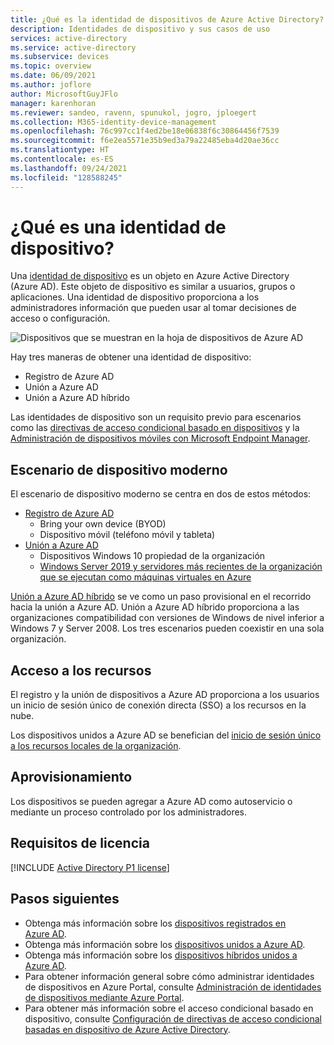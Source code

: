 ```yaml
---
title: ¿Qué es la identidad de dispositivos de Azure Active Directory?
description: Identidades de dispositivo y sus casos de uso
services: active-directory
ms.service: active-directory
ms.subservice: devices
ms.topic: overview
ms.date: 06/09/2021
ms.author: joflore
author: MicrosoftGuyJFlo
manager: karenhoran
ms.reviewer: sandeo, ravenn, spunukol, jogro, jploegert
ms.collection: M365-identity-device-management
ms.openlocfilehash: 76c997cc1f4ed2be18e06838f6c30864456f7539
ms.sourcegitcommit: f6e2ea5571e35b9ed3a79a22485eba4d20ae36cc
ms.translationtype: HT
ms.contentlocale: es-ES
ms.lasthandoff: 09/24/2021
ms.locfileid: "128588245"
---
```

# <a name="what-is-a-device-identity"></a>¿Qué es una identidad de dispositivo?

Una [identidad de dispositivo](/graph/api/resources/device?view=graph-rest-1.0&preserve-view=true) es un objeto en Azure Active Directory (Azure AD). Este objeto de dispositivo es similar a usuarios, grupos o aplicaciones. Una identidad de dispositivo proporciona a los administradores información que pueden usar al tomar decisiones de acceso o configuración.

![Dispositivos que se muestran en la hoja de dispositivos de Azure AD](./media/overview/azure-active-directory-devices-all-devices.png)

Hay tres maneras de obtener una identidad de dispositivo:

- Registro de Azure AD
- Unión a Azure AD
- Unión a Azure AD híbrido

Las identidades de dispositivo son un requisito previo para escenarios como las [directivas de acceso condicional basado en dispositivos](../conditional-access/require-managed-devices.md) y la [Administración de dispositivos móviles con Microsoft Endpoint Manager](/mem/endpoint-manager-overview).

## <a name="modern-device-scenario"></a>Escenario de dispositivo moderno

El escenario de dispositivo moderno se centra en dos de estos métodos: 

- [Registro de Azure AD](concept-azure-ad-register.md) 
   - Bring your own device (BYOD)
   - Dispositivo móvil (teléfono móvil y tableta)
- [Unión a Azure AD](concept-azure-ad-register.md)
   - Dispositivos Windows 10 propiedad de la organización
   - [Windows Server 2019 y servidores más recientes de la organización que se ejecutan como máquinas virtuales en Azure](howto-vm-sign-in-azure-ad-windows.md)

[Unión a Azure AD híbrido](concept-azure-ad-join-hybrid.md) se ve como un paso provisional en el recorrido hacia la unión a Azure AD. Unión a Azure AD híbrido proporciona a las organizaciones compatibilidad con versiones de Windows de nivel inferior a Windows 7 y Server 2008. Los tres escenarios pueden coexistir en una sola organización.

## <a name="resource-access"></a>Acceso a los recursos

El registro y la unión de dispositivos a Azure AD proporciona a los usuarios un inicio de sesión único de conexión directa (SSO) a los recursos en la nube.

Los dispositivos unidos a Azure AD se benefician del [inicio de sesión único a los recursos locales de la organización](azuread-join-sso.md).

## <a name="provisioning"></a>Aprovisionamiento

Los dispositivos se pueden agregar a Azure AD como autoservicio o mediante un proceso controlado por los administradores.

## <a name="license-requirements"></a>Requisitos de licencia

[!INCLUDE [Active Directory P1 license](../../../includes/active-directory-p1-license.md)]

## <a name="next-steps"></a>Pasos siguientes

- Obtenga más información sobre los [dispositivos registrados en Azure AD](concept-azure-ad-register.md).
- Obtenga más información sobre los [dispositivos unidos a Azure AD](concept-azure-ad-join.md).
- Obtenga más información sobre los [dispositivos híbridos unidos a Azure AD](concept-azure-ad-join-hybrid.md).
- Para obtener información general sobre cómo administrar identidades de dispositivos en Azure Portal, consulte [Administración de identidades de dispositivos mediante Azure Portal](device-management-azure-portal.md).
- Para obtener más información sobre el acceso condicional basado en dispositivo, consulte [Configuración de directivas de acceso condicional basadas en dispositivo de Azure Active Directory](../conditional-access/require-managed-devices.md).
